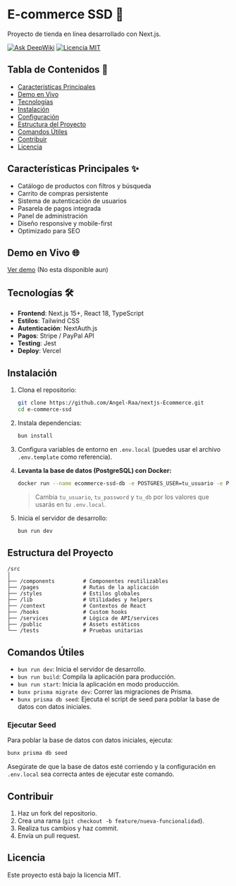 # E-commerce SSD 🛒

Proyecto de tienda en línea desarrollado con Next.js.

[![Ask DeepWiki](https://deepwiki.com/badge.svg)](https://deepwiki.com/Angel-Raa/nextjs-Ecommerce)
[![Licencia MIT](https://img.shields.io/badge/Licencia-MIT-green.svg)](https://opensource.org/licenses/MIT)

## Tabla de Contenidos 📖

- [Características Principales](#características-principales-)
- [Demo en Vivo](#demo-en-vivo-)
- [Tecnologías](#tecnologías-)
- [Instalación](#instalación-)
- [Configuración](#configuración-)
- [Estructura del Proyecto](#estructura-del-proyecto-)
- [Comandos Útiles](#comandos-útiles-)
- [Contribuir](#contribuir-)
- [Licencia](#licencia-)

## Características Principales ✨

- Catálogo de productos con filtros y búsqueda
- Carrito de compras persistente
- Sistema de autenticación de usuarios
- Pasarela de pagos integrada
- Panel de administración
- Diseño responsive y mobile-first
- Optimizado para SEO

## Demo en Vivo 🌐

[Ver demo]() (No esta  disponible aun)

## Tecnologías 🛠️

- **Frontend**: Next.js 15+, React 18, TypeScript
- **Estilos**: Tailwind CSS 
- **Autenticación**: NextAuth.js
- **Pagos**: Stripe / PayPal API
- **Testing**: Jest
- **Deploy**: Vercel


## Instalación

1. Clona el repositorio:

    ```bash
    git clone https://github.com/Angel-Raa/nextjs-Ecommerce.git
    cd e-commerce-ssd
    ```

2. Instala dependencias:

    ```bash
    bun install
    ```

3. Configura variables de entorno en `.env.local` (puedes usar el archivo `.env.template` como referencia).

4. **Levanta la base de datos (PostgreSQL) con Docker:**

    ```bash
    docker run --name ecommerce-ssd-db -e POSTGRES_USER=tu_usuario -e POSTGRES_PASSWORD=tu_password -e POSTGRES_DB=tu_db -p 5432:5432 -d postgres:15
    ```

    > Cambia `tu_usuario`, `tu_password` y `tu_db` por los valores que usarás en tu `.env.local`.

5. Inicia el servidor de desarrollo:

    ```bash
    bun run dev
    ```

## Estructura del Proyecto

```
/src
│
├── /components         # Componentes reutilizables
├── /pages              # Rutas de la aplicación
├── /styles             # Estilos globales
├── /lib                # Utilidades y helpers
├── /context            # Contextos de React
├── /hooks              # Custom hooks
├── /services           # Lógica de API/services
├── /public             # Assets estáticos
└── /tests              # Pruebas unitarias
```
## Comandos Útiles

- `bun run dev`: Inicia el servidor de desarrollo.
- `bun run build`: Compila la aplicación para producción.
- `bun run start`: Inicia la aplicación en modo producción.
- `bunx prisma migrate dev`: Correr las migraciones de Prisma.
- `bunx prisma db seed`: Ejecuta el script de seed para poblar la base de datos con datos iniciales.

### Ejecutar Seed

Para poblar la base de datos con datos iniciales, ejecuta:

```bash
bunx prisma db seed
```

Asegúrate de que la base de datos esté corriendo y la configuración en `.env.local` sea correcta antes de ejecutar este comando.

## Contribuir

1. Haz un fork del repositorio.
2. Crea una rama (`git checkout -b feature/nueva-funcionalidad`).
3. Realiza tus cambios y haz commit.
4. Envía un pull request.

## Licencia

Este proyecto está bajo la licencia MIT.
